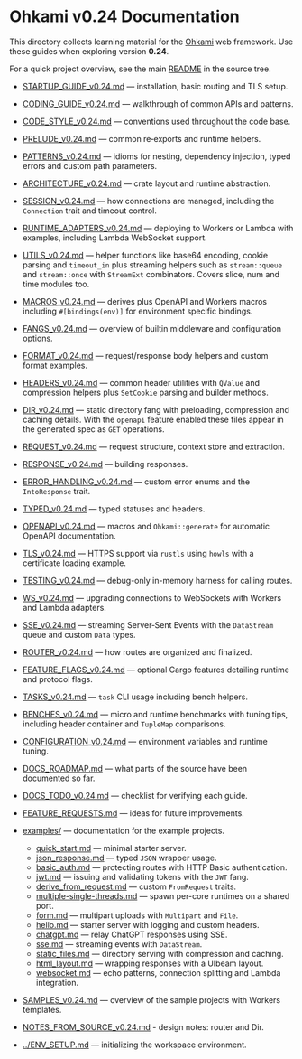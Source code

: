 # Ohkami v0.24 Documentation

This directory collects learning material for the
[Ohkami](https://github.com/ohkami-rs/ohkami) web framework.
Use these guides when exploring version **0.24**.

For a quick project overview, see the main
[README](../ohkami-0.24/README.md) in the source tree.

- [STARTUP_GUIDE_v0.24.md](STARTUP_GUIDE_v0.24.md) — installation, basic routing and TLS setup.
- [CODING_GUIDE_v0.24.md](CODING_GUIDE_v0.24.md) — walkthrough of common APIs and patterns.
- [CODE_STYLE_v0.24.md](CODE_STYLE_v0.24.md) — conventions used throughout the code base.
- [PRELUDE_v0.24.md](PRELUDE_v0.24.md) — common re‑exports and runtime helpers.
- [PATTERNS_v0.24.md](PATTERNS_v0.24.md) — idioms for nesting, dependency injection,
  typed errors and custom path parameters.
- [ARCHITECTURE_v0.24.md](ARCHITECTURE_v0.24.md) — crate layout and runtime abstraction.
- [SESSION_v0.24.md](SESSION_v0.24.md) — how connections are managed,
  including the `Connection` trait and timeout control.
- [RUNTIME_ADAPTERS_v0.24.md](RUNTIME_ADAPTERS_v0.24.md) — deploying to
  Workers or Lambda with examples, including Lambda WebSocket support.
- [UTILS_v0.24.md](UTILS_v0.24.md) — helper functions like base64 encoding,
  cookie parsing and `timeout_in` plus streaming helpers such as `stream::queue`
  and `stream::once` with `StreamExt` combinators. Covers slice, num and time
  modules too.
- [MACROS_v0.24.md](MACROS_v0.24.md) — derives plus OpenAPI and Workers macros
  including `#[bindings(env)]` for environment specific bindings.
- [FANGS_v0.24.md](FANGS_v0.24.md) — overview of builtin middleware and
  configuration options.
- [FORMAT_v0.24.md](FORMAT_v0.24.md) — request/response body helpers and custom format examples.
- [HEADERS_v0.24.md](HEADERS_v0.24.md) — common header utilities with `QValue`
  and compression helpers plus `SetCookie` parsing and builder methods.
- [DIR_v0.24.md](DIR_v0.24.md) — static directory fang with preloading,
  compression and caching details. With the `openapi` feature enabled
  these files appear in the generated spec as `GET` operations.
- [REQUEST_v0.24.md](REQUEST_v0.24.md) — request structure, context store and extraction.
- [RESPONSE_v0.24.md](RESPONSE_v0.24.md) — building responses.
- [ERROR_HANDLING_v0.24.md](ERROR_HANDLING_v0.24.md) — custom error enums and
  the `IntoResponse` trait.
- [TYPED_v0.24.md](TYPED_v0.24.md) — typed statuses and headers.
- [OPENAPI_v0.24.md](OPENAPI_v0.24.md) — macros and `Ohkami::generate` for
  automatic OpenAPI documentation.
- [TLS_v0.24.md](TLS_v0.24.md) — HTTPS support via `rustls` using `howls` with a
  certificate loading example.
- [TESTING_v0.24.md](TESTING_v0.24.md) — debug-only in-memory harness for calling routes.
- [WS_v0.24.md](WS_v0.24.md) — upgrading connections to WebSockets with
  Workers and Lambda adapters.
- [SSE_v0.24.md](SSE_v0.24.md) — streaming Server‑Sent Events with the
  `DataStream` queue and custom `Data` types.
- [ROUTER_v0.24.md](ROUTER_v0.24.md) — how routes are organized and finalized.
- [FEATURE_FLAGS_v0.24.md](FEATURE_FLAGS_v0.24.md) — optional Cargo features
  detailing runtime and protocol flags.
- [TASKS_v0.24.md](TASKS_v0.24.md) — `task` CLI usage including bench helpers.
- [BENCHES_v0.24.md](BENCHES_v0.24.md) — micro and runtime benchmarks with tuning tips,
  including header container and `TupleMap` comparisons.

- [CONFIGURATION_v0.24.md](CONFIGURATION_v0.24.md) — environment variables and runtime tuning.
- [DOCS_ROADMAP.md](DOCS_ROADMAP.md) — what parts of the source have been documented so far.
- [DOCS_TODO_v0.24.md](DOCS_TODO_v0.24.md) — checklist for verifying each guide.
- [FEATURE_REQUESTS.md](FEATURE_REQUESTS.md) — ideas for future improvements.
- [examples/](examples/README.md) — documentation for the example projects.
  - [quick_start.md](examples/quick_start.md) — minimal starter server.
  - [json_response.md](examples/json_response.md) — typed `JSON` wrapper usage.
  - [basic_auth.md](examples/basic_auth.md) — protecting routes with HTTP Basic authentication.
  - [jwt.md](examples/jwt.md) — issuing and validating tokens with the `JWT` fang.
  - [derive_from_request.md](examples/derive_from_request.md) — custom `FromRequest` traits.
  - [multiple-single-threads.md](examples/multiple-single-threads.md) — spawn per-core runtimes
    on a shared port.
  - [form.md](examples/form.md) — multipart uploads with `Multipart` and `File`.
  - [hello.md](examples/hello.md) — starter server with logging and custom headers.
  - [chatgpt.md](examples/chatgpt.md) — relay ChatGPT responses using SSE.
  - [sse.md](examples/sse.md) — streaming events with `DataStream`.
  - [static_files.md](examples/static_files.md) — directory serving with
    compression and caching.
  - [html_layout.md](examples/html_layout.md) — wrapping responses with a UIbeam layout.
  - [websocket.md](examples/websocket.md) — echo patterns, connection splitting
    and Lambda integration.
- [SAMPLES_v0.24.md](SAMPLES_v0.24.md) — overview of the sample projects with Workers templates.
- [NOTES_FROM_SOURCE_v0.24.md](NOTES_FROM_SOURCE_v0.24.md) - design notes: router and Dir.
- [../ENV_SETUP.md](../ENV_SETUP.md) — initializing the workspace environment.
